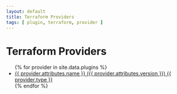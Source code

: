 ```yaml
---
layout: default
title: Terraform Providers
tags: [ plugin, terraform, provider ]
---
```

# Terraform Providers

<ul>
{% for provider in site.data.plugins %}
  <li>
    <a href="/{{ provider.attributes.name }}/{{ provider.attributes.name }}.html">
      {{ provider.attributes.name }} ({{ provider.attributes.version }}) {{ provider.type }}
    </a>
  </li>
{% endfor %}
</ul>
